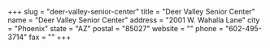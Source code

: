 +++
slug = "deer-valley-senior-center"
title = "Deer Valley Senior Center"
name = "Deer Valley Senior Center"
address = "2001 W. Wahalla Lane"
city = "Phoenix"
state = "AZ"
postal = "85027"
website = ""
phone = "602-495-3714"
fax = ""
+++
